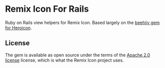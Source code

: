 # Remix Icon For Rails

Ruby on Rails view helpers for Remix Icon. Based largely on the
[beehiiv gem for Heroicon](https://github.com/bharget/heroicon).

## License

The gem is available as open source under the terms of the
[Apache 2.0 license](https://opensource.org/licenses/Apache-2.0) license,
which is what the Remix Icon project uses.
